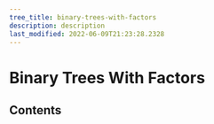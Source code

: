 ```yaml
---
tree_title: binary-trees-with-factors
description: description
last_modified: 2022-06-09T21:23:28.2328
---
```


# Binary Trees With Factors

## Contents
